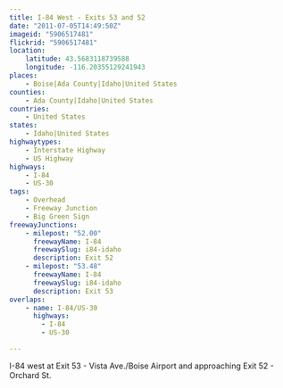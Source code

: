 ```yaml
---
title: I-84 West - Exits 53 and 52
date: "2011-07-05T14:49:50Z"
imageid: "5906517481"
flickrid: "5906517481"
location:
    latitude: 43.5683118739588
    longitude: -116.20355129241943
places:
    - Boise|Ada County|Idaho|United States
counties:
    - Ada County|Idaho|United States
countries:
    - United States
states:
    - Idaho|United States
highwaytypes:
    - Interstate Highway
    - US Highway
highways:
    - I-84
    - US-30
tags:
    - Overhead
    - Freeway Junction
    - Big Green Sign
freewayJunctions:
    - milepost: "52.00"
      freewayName: I-84
      freewaySlug: i84-idaho
      description: Exit 52
    - milepost: "53.48"
      freewayName: I-84
      freewaySlug: i84-idaho
      description: Exit 53
overlaps:
    - name: I-84/US-30
      highways:
        - I-84
        - US-30

---
```

I-84 west at Exit 53 - Vista Ave./Boise Airport and approaching Exit 52 - Orchard St.